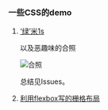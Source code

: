 ### 一些CSS的demo

1. [‘绿’米1s](http://polly343900.github.io/demo/xiaomi/mi.html)

    以及恶趣味的合照

    ![合照](http://ww3.sinaimg.cn/bmiddle/43bf82b6jw1eruvxtzqwdj216o1kw1bw.jpg)

    总结见Issues。

2. [利用flexbox写的栅格布局](http://polly343900.github.io/demo/flex-grid/flex-grid.html)

